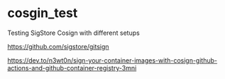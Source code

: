# cosgin_test
Testing SigStore Cosign with different setups


https://github.com/sigstore/gitsign





https://dev.to/n3wt0n/sign-your-container-images-with-cosign-github-actions-and-github-container-registry-3mni
